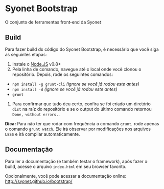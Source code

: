 # Syonet Bootstrap
O conjunto de ferramentas front-end da Syonet

## Build
Para fazer build do código do Syonet Bootstrap, é necessário que você siga as seguintes etapas:

1. Instale o [Node.JS](http://nodejs.org/) v0.8+
1. Pela linha de comando, navegue até o local onde você clonou o repositório. Depois, rode os seguintes comandos:
 * `npm install -g grunt-cli` _(ignore se você já rodou este antes)_
 * `npm install -d` _(ignore se você já rodou este antes)_
 * `grunt`
1. Para confirmar que tudo deu certo, confira se foi criado um diretório `dist` na raíz do repositório e se o output do último comando retornou `Done, without errors.`.

__Dica:__ Para não ter que rodar com frequência o comando `grunt`, rode apenas o comando `grunt watch`. Ele irá observar por modificações nos arquivos `LESS` e irá compilar automaticamente.

## Documentação
Para ler a documentação (e também testar o framework), após fazer o build, acesse o arquivo `index.html` em seu browser favorito.

Opcionalmente, você pode acessar a documentação online:
http://syonet.github.io/bootstrap/

